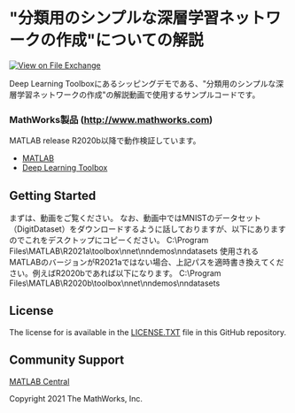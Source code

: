 # "分類用のシンプルな深層学習ネットワークの作成"についての解説 
<!-- This is the "Title of the contribution" that was approved during the Community Contribution Review Process --> 

[![View <File Exchange Title> on File Exchange](https://www.mathworks.com/matlabcentral/images/matlab-file-exchange.svg)](https://www.mathworks.com/matlabcentral/fileexchange/####-file-exchange-title)  
<!-- Add this icon to the README if this repo also appears on File Exchange via the "Connect to GitHub" feature --> 

Deep Learning Toolboxにあるシッピングデモである、"分類用のシンプルな深層学習ネットワークの作成"の解説動画で使用するサンプルコードです。


### MathWorks製品 (http://www.mathworks.com)

MATLAB release R2020b以降で動作検証しています。
- [MATLAB](https://jp.mathworks.com/products/matlab.html)
- [Deep Learning Toolbox](https://jp.mathworks.com/products/deep-learning.html)



## Getting Started 
まずは、動画をご覧ください。
なお、動画中ではMNISTのデータセット（DigitDataset）をダウンロードするように話しておりますが、以下にありますのでこれをデスクトップにコピーください。
C:\Program Files\MATLAB\R2021a\toolbox\nnet\nndemos\nndatasets
使用されるMATLABのバージョンがR2021aではない場合、上記パスを適時書き換えてください。例えばR2020bであれば以下になります。
C:\Program Files\MATLAB\R2020b\toolbox\nnet\nndemos\nndatasets


## License
<!--- Make sure you have a License.txt within your Repo --->
The license for <insert repo name> is available in the [LICENSE.TXT](LICENSE.TXT) file in this GitHub repository.


## Community Support
[MATLAB Central](https://www.mathworks.com/matlabcentral)

Copyright 2021 The MathWorks, Inc.

<!--- Do not forget to the add the SECURITY.md to this repo --->
<!--- Add Topics #Topics to your Repo such as #MATLAB  --->

<!--- This is my comment --->

<!-- Include any Trademarks if this is the first time mentioning trademarked products (For Example:  MATLAB&reg; Simulink&reg; Trademark&trade; Simulink Test&#8482;) --> 

